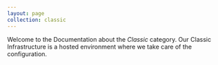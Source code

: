 ```yaml
---
layout: page
collection: classic
---
```


Welcome to the Documentation about the _Classic_ category. Our Classic Infrastructure is a hosted environment where we take care of the configuration.
